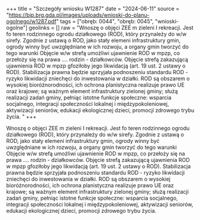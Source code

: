 +++
title = "Szczegóły wniosku W1287"
date = "2024-06-11"
source = "https://bip.brg.gda.pl/images/uploads/wnioski-do-planu-ogolnego/w1287.pdf"
tags = ["obręb: 0044", "obręb: 0045", "wnioski-ogolne"]
geolinks = []
raw = "Wnoszę o objęci ZEE m zieleni I rekreacji. Jest fo teren rodzinnego ogrodu działkowego (ROD), który przynależy do w/w sirefy. Zgodnie z ustawą o ROD, jako stały elemeni infrastruktury gmin, ogrody winny być uwzględniane w ich rozwoju, a organy gmin tworzyć do tego warunki Objęcie w/w strefą umożliwi ujawnienie ROD w mpzp, co przełoży się na prawa .... rodzin - działkowców. Objęcie strefą zakazującą ujawnienia ROD w mpzp gfoziłoby jego likwidacją (art. 19 ust. 2 ustawy o ROD). Stabilizacja prawna będzie sprzyjała podnoszeniu standardu ROD - ryzyko likwidacji zniechęci do inwestowania w działki. ROD są obszarem o wysokiej bioróżnorodności, ich ochrona planistyczna realizuje prawo UE oraz krajowe; są ważnym element infrastruktury zielonej gminy; służą realizacji zadań gminy,  pełniąc istotne funkcje społeczne: wsparcia socjalnego, integracji społeczności lokalnej i międzypokoleniowej,  aktywizacji seniorów, edukacji ekologicznej dzieci, promocji zdrowego trybu życia.   "
+++

Wnoszę o objęci ZEE m zieleni I rekreacji. Jest fo teren rodzinnego
ogrodu działkowego (ROD), który przynależy do w/w sirefy. Zgodnie z ustawą o ROD, jako stały elemeni
infrastruktury gmin, ogrody winny być uwzględniane w ich rozwoju, a organy gmin tworzyć do tego warunki
Objęcie w/w strefą umożliwi ujawnienie ROD w mpzp, co przełoży się na prawa .... rodzin - działkowców.
Objęcie strefą zakazującą ujawnienia ROD w mpzp gfoziłoby jego likwidacją (art. 19 ust. 2 ustawy o ROD).
Stabilizacja prawna będzie sprzyjała podnoszeniu standardu ROD - ryzyko likwidacji zniechęci do
inwestowania w działki. ROD są obszarem o wysokiej bioróżnorodności, ich ochrona planistyczna realizuje
prawo UE oraz krajowe; są ważnym element infrastruktury zielonej gminy; służą realizacji zadań gminy, 
pełniąc istotne funkcje społeczne: wsparcia socjalnego, integracji społeczności lokalnej i międzypokoleniowej, 
aktywizacji seniorów, edukacji ekologicznej dzieci, promocji zdrowego trybu życia. 




